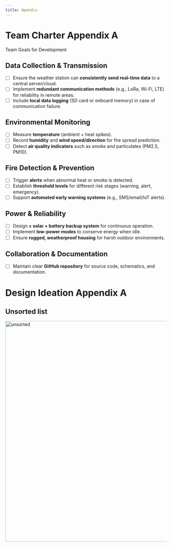 ```yaml
---
title: Apendix
---
```


# Team Charter Appendix A 

Team Goals for Development

## Data Collection & Transmission
- [ ] Ensure the weather station can **consistently send real-time data** to a central server/cloud.  
- [ ] Implement **redundant communication methods** (e.g., LoRa, Wi-Fi, LTE) for reliability in remote areas.  
- [ ] Include **local data logging** (SD card or onboard memory) in case of communication failure.  

## Environmental Monitoring
- [ ] Measure **temperature** (ambient + heat spikes).  
- [ ] Record **humidity** and **wind speed/direction** for fire spread prediction.  
- [ ] Detect **air quality indicators** such as smoke and particulates (PM2.5, PM10).  

## Fire Detection & Prevention
- [ ] Trigger **alerts** when abnormal heat or smoke is detected.  
- [ ] Establish **threshold levels** for different risk stages (warning, alert, emergency).  
- [ ] Support **automated early warning systems** (e.g., SMS/email/IoT alerts).  

## Power & Reliability
- [ ] Design a **solar + battery backup system** for continuous operation.  
- [ ] Implement **low-power modes** to conserve energy when idle.  
- [ ] Ensure **rugged, weatherproof housing** for harsh outdoor environments.  

## Collaboration & Documentation
- [ ] Maintain clear **GitHub repository** for source code, schematics, and documentation.

# Design Ideation Appendix A 

## Unsorted list
<img width="644" height="690" alt="unsorted" src="https://github.com/user-attachments/assets/17806895-800c-4107-a58e-11815951c013" />
